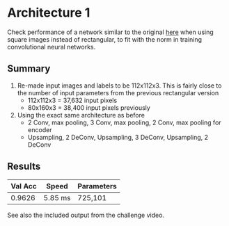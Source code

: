# Architecture 1
Check performance of a network similar to the original [here](https://github.com/mvirgo/MLND-Capstone) when using square images instead of rectangular, to fit with the norm in training convolutional neural networks.

## Summary
1. Re-made input images and labels to be 112x112x3. This is fairly close to the number of input parameters from the previous rectangular version
   - 112x112x3 = 37,632 input pixels
   - 80x160x3  = 38,400 input pixels previously
2. Using the exact same architecture as before
   - 2 Conv, max pooling, 3 Conv, max pooling, 2 Conv, max pooling for encoder
   - Upsampling, 2 DeConv, Upsampling, 3 DeConv, Upsampling, 2 DeConv

## Results

Val Acc | Speed | Parameters
--- | --- | ---
0.9626 | 5.85 ms | 725,101

See also the included output from the challenge video.